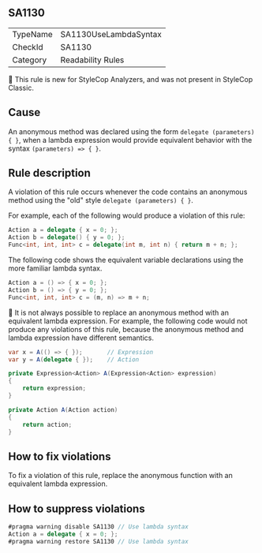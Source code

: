 ## SA1130

<table>
<tr>
  <td>TypeName</td>
  <td>SA1130UseLambdaSyntax</td>
</tr>
<tr>
  <td>CheckId</td>
  <td>SA1130</td>
</tr>
<tr>
  <td>Category</td>
  <td>Readability Rules</td>
</tr>
</table>

:memo: This rule is new for StyleCop Analyzers, and was not present in StyleCop Classic.

## Cause

An anonymous method was declared using the form `delegate (parameters) { }`, when a lambda expression would provide
equivalent behavior with the syntax `(parameters) => { }`.

## Rule description

A violation of this rule occurs whenever the code contains an anonymous method using the "old" style
`delegate (parameters) { }`.

For example, each of the following would produce a violation of this rule:

```csharp
Action a = delegate { x = 0; };
Action b = delegate() { y = 0; };
Func<int, int, int> c = delegate(int m, int n) { return m + n; };
```

The following code shows the equivalent variable declarations using the more familiar lambda syntax.

```csharp
Action a = () => { x = 0; };
Action b = () => { y = 0; };
Func<int, int, int> c = (m, n) => m + n;
```

:memo: It is not always possible to replace an anonymous method with an equivalent lambda expression. For example, the
following code would not produce any violations of this rule, because the anonymous method and lambda expression have
different semantics.

```csharp
var x = A(() => { });       // Expression
var y = A(delegate { });    // Action

private Expression<Action> A(Expression<Action> expression)
{
    return expression;
}

private Action A(Action action)
{
    return action;
}
```

## How to fix violations

To fix a violation of this rule, replace the anonymous function with an equivalent lambda expression.

## How to suppress violations

```csharp
#pragma warning disable SA1130 // Use lambda syntax
Action a = delegate { x = 0; };
#pragma warning restore SA1130 // Use lambda syntax
```
